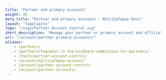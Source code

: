 ```yaml
---
title: 'Partner and primary accounts'
weight: 40
meta_title: "Partner and primary accounts - MultiSafepay Docs"
layout: "faqplugins"
logo: "/svgs/Partner_Account_Control.svg"
short_description: 'Manage your partner or primary account and affiliated accounts.'
url: "/account/partner-primary-accounts/"
aliases: 
    - /partners/
    - /partners/faq/what-is-the-kickback-commission-for-partners/
    - /tools/partner-account-control/
    - /account/multisafepay-account/
    - /account/partner-account-control/
    - /account/partner-accounts/
---
```

